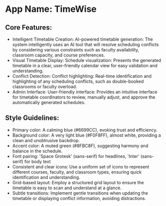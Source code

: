 # **App Name**: TimeWise

## Core Features:

- Intelligent Timetable Creation: AI-powered timetable generation: The system intelligently uses an AI tool that will resolve scheduling conflicts by considering various constraints such as faculty availability, classroom capacity, and course preferences.
- Visual Timetable Display: Schedule visualization: Presents the generated timetable in a clear, user-friendly calendar view for easy validation and understanding.
- Conflict Detection: Conflict highlighting: Real-time identification and highlighting of any scheduling conflicts, such as double-booked classrooms or faculty overload.
- Admin Interface: User-friendly interface: Provides an intuitive interface for timetable coordinators to review, manually adjust, and approve the automatically generated schedules.

## Style Guidelines:

- Primary color: A calming blue (#6699CC), evoking trust and efficiency.
- Background color: A very light blue (#F0F8FF), almost white, providing a clean and unobtrusive backdrop.
- Accent color: A muted green (#8FBC8F), suggesting harmony and balance in the schedule.
- Font pairing: 'Space Grotesk' (sans-serif) for headlines, 'Inter' (sans-serif) for body text
- Consistent and clear icons: Use a uniform set of icons to represent different courses, faculty, and classroom types, ensuring quick identification and understanding.
- Grid-based layout: Employ a structured grid layout to ensure the timetable is easy to scan and understand at a glance.
- Subtle transitions: Implement gentle transitions when updating the timetable or displaying conflict information, avoiding distractions.